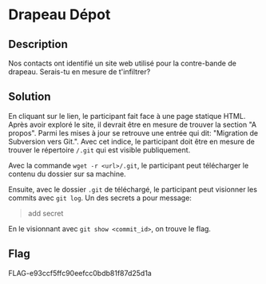 # Drapeau Dépot

## Description

Nos contacts ont identifié un site web utilisé pour la contre-bande de drapeau. Serais-tu en mesure de t'infiltrer?

## Solution

En cliquant sur le lien, le participant fait face à une page statique HTML. Après avoir exploré le site, il devrait être en mesure de trouver la section "A propos". Parmi les mises à jour se retrouve une entrée qui dit: "Migration de Subversion vers Git.". Avec cet indice, le participant doit être en mesure de trouver le répertoire `/.git` qui est visible publiquement.

Avec la commande `wget -r <url>/.git`, le participant peut télécharger le contenu du dossier sur sa machine.

Ensuite, avec le dossier `.git` de téléchargé, le participant peut visionner les commits avec `git log`. Un des secrets a pour message:

> add secret

En le visionnant avec `git show <commit_id>`, on trouve le flag.

## Flag

FLAG-e93ccf5ffc90eefcc0bdb81f87d25d1a

